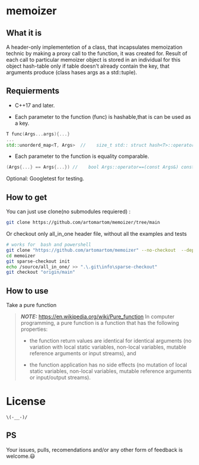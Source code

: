 # memoizer
## What it is 
A header-only implementetion of a class, that incapsulates memoization technic by making a proxy call to the function, it was created for.
Result of each call to particular memoizer object is stored in an individual for this object hash-table only if table doesn't already 
contain the key, that arguments produce (class hases args as a std::tuple).
## Requierments
-  C++17 and later.

-  Each parameter to the function (func) is hashable,that is can be used as a key.

```c++
T func(Args...args){...}
...
std::unorderd_map<T, Args>  //    size_t std:: struct hash<T>::operator()(const T &x) const
```

- Each parameter to the function is equality comparable.

```c++
(Args{...} == Args{...}) //    bool Args::operator==(const Args&) const
```
Optional: Googletest for testing. 

## How to get
You can just use clone(no submodules requiered) :

```bash
git clone https://github.com/artomartom/memoizer/tree/main  
```
Or checkout only all_in_one header file, without all the examples and tests

```bash
# works for  bash and powershell 
git clone "https://github.com/artomartom/memoizer" --no-checkout  --depth 1
cd memoizer
git sparse-checkout init
echo /source/all_in_one/ >> ".\.git\info\sparse-checkout" 
git checkout "origin/main"
```

## How to use

Take a pure function
> **_NOTE:_**   https://en.wikipedia.org/wiki/Pure_function
>   In computer programming, a pure function is a function that has the following properties:
>   -   the function return values are identical for identical arguments (no variation with local static variables, non-local variables, mutable reference arguments or input streams), and
>   
>   -   the function application has no side effects (no mutation of local static variables, non-local variables, mutable reference arguments or input/output streams).
>   
# License
    \(-__-)/

## PS
Your issues, pulls, recomendations and/or any other form of feedback is welcome.:smiley:

